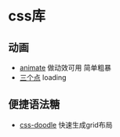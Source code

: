 <!--
 * @Desc: 
 * @Author: 曾茹菁
 * @Date: 2022-08-02 16:15:45
 * @LastEditors: 曾茹菁
 * @LastEditTime: 2022-08-09 09:20:50
-->
# css库
## 动画
- [animate](https://animate.style/) 做动效可用 简单粗暴
- [三个点](https://nzbin.github.io/three-dots/#) loading

## 便捷语法糖
- [css-doodle](https://css-doodle.com/) 快速生成grid布局